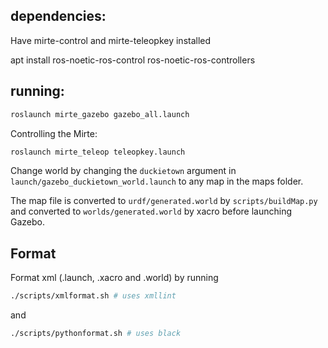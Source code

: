 ## dependencies:

Have mirte-control and mirte-teleopkey installed

apt install ros-noetic-ros-control ros-noetic-ros-controllers
## running:

```sh
roslaunch mirte_gazebo gazebo_all.launch
```

Controlling the Mirte:
```sh
roslaunch mirte_teleop teleopkey.launch
```

Change world by changing the `duckietown` argument in `launch/gazebo_duckietown_world.launch` to any map in the maps folder.

The map file is converted to `urdf/generated.world` by `scripts/buildMap.py` and converted to `worlds/generated.world` by xacro before launching Gazebo.
<!-- term1$ roslaunch mirte_gazebo gazebo_empty_world.launch
term2$ roslaunch mirte_gazebo spawn_duckietown.launch
term3$ roslaunch mirte_gazebo spawn_mirte.launch
term4$ rosrun rviz rviz -d mirte_gazebo.rviz -->

## Format
Format xml (.launch, .xacro and .world) by running 
```sh
./scripts/xmlformat.sh # uses xmllint
```
and
```sh
./scripts/pythonformat.sh # uses black
```